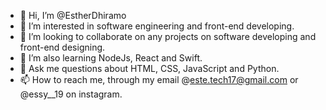 - 👋 Hi, I’m @EstherDhiramo
- 👀 I’m interested in software engineering and front-end developing.
- 💞️ I’m looking to collaborate on any projects on software developing and front-end designing.
- 🌱 I’m also learning NodeJs, React and Swift.
- 💬 Ask me questions about HTML, CSS, JavaScript and Python.
- 📫 How to reach me, through my email @este.tech17@gmail.com or @essy__19 on instagram.
<!---
EstherDhiramo/EstherDhiramo is a ✨ special ✨ repository because its `README.md` (this file) appears on your GitHub profile.
You can click the Preview link to take a look at your changes.
--->
